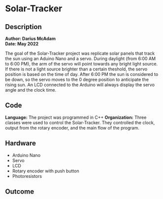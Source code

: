 # Solar-Tracker

## Description
**Author: Darius McAdam**  
**Date: May 2022**

The goal of the Solar-Tracker project was replicate solar panels that track the sun using an Aduino Nano and a servo. During daylight (from 6:00 AM to 6:00 PM), the arm of the servo will point towards any bright light source. If there is not a light source brighter than a certain theshold, the servo position is based on the time of day. After 6:00 PM the sun is considered to be down, so the servo moves to the 0 degree position to anticipate the rising sun. An LCD connected to the Arduino will always display the servo angle and the clock time.

## Code
**Language:** The project was programmed in C++
**Organization:** Three classes were used to control the Solar-Tracker. They controlled the clock, output from the rotary encoder, and the main flow of the program.

## Hardware
- Arduino Nano
- Servo
- LCD
- Rotary encoder with push button
- Photoresistors

## Outcome
